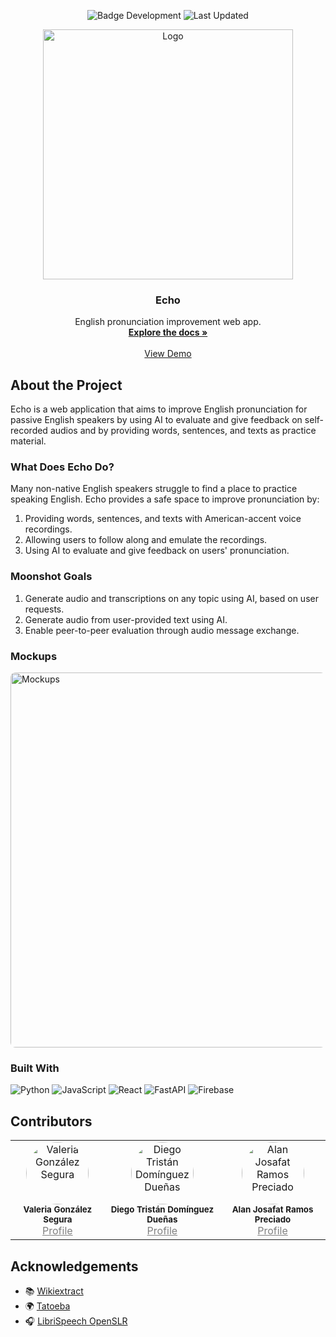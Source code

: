 <p align="center">
   <img src="https://img.shields.io/badge/STATUS-%20Development-green" alt="Badge Development"/>
   <img src="https://img.shields.io/badge/Last%20Updated-April-blue" alt="Last Updated"/>
</p>

<p align="center">
  <a href="https://github.com/othneildrew/Best-README-Template">
    <img src="https://github.com/user-attachments/assets/885011ba-f58a-429a-9f8b-db39b6f2d227" alt="Logo" width="400" />
  </a>
</p>

<h3 align="center">Echo</h3>

<p align="center">
  English pronunciation improvement web app.
  <br />
  <a href="#"><strong>Explore the docs »</strong></a>
  <br />
  <br />
  <a href="#">View Demo</a>
</p>

## About the Project

Echo is a web application that aims to improve English pronunciation for passive English speakers by using AI to evaluate and give feedback on self-recorded audios and by providing words, sentences, and texts as practice material.

### What Does Echo Do?

Many non-native English speakers struggle to find a place to practice speaking English. Echo provides a safe space to improve pronunciation by:

1. Providing words, sentences, and texts with American-accent voice recordings.
2. Allowing users to follow along and emulate the recordings.
3. Using AI to evaluate and give feedback on users' pronunciation.

### Moonshot Goals

1. Generate audio and transcriptions on any topic using AI, based on user requests.  
2. Generate audio from user-provided text using AI.  
3. Enable peer-to-peer evaluation through audio message exchange.

### Mockups

<img src="https://github.com/user-attachments/assets/5ec0c31f-e833-49ac-bbbc-11a4136e832c" alt="Mockups" style="border-radius: 8px;" width="600"/>

### Built With

![Python](https://img.shields.io/badge/-Python-3776AB?style=for-the-badge&logo=python&logoColor=white)
![JavaScript](https://img.shields.io/badge/-JavaScript-F7DF1E?style=for-the-badge&logo=javascript&logoColor=black)
![React](https://img.shields.io/badge/-React-20232A?style=for-the-badge&logo=react&logoColor=61DAFB)
![FastAPI](https://img.shields.io/badge/-FastAPI-009688?style=for-the-badge&logo=fastapi&logoColor=white)
![Firebase](https://img.shields.io/badge/-Firebase-FFCA28?style=for-the-badge&logo=firebase&logoColor=black)

## Contributors

<table>
  <tr>
    <td align="center">
      <img src="https://avatars.githubusercontent.com/u/71797910?v=4" style="border-radius: 50%;" width="100" alt="Valeria González Segura"/><br />
      <sub><b>Valeria González Segura</b></sub><br />
      <a href="https://github.com/valeria-gonzalez" style="color: gray;">Profile</a>
    </td>
    <td align="center">
      <img src="https://avatars.githubusercontent.com/u/99103747?v=4" style="border-radius: 50%;" width="100" alt="Diego Tristán Domínguez Dueñas"/><br />
      <sub><b>Diego Tristán Domínguez Dueñas</b></sub><br />
      <a href="https://github.com/DiegoDominguez25" style="color: gray;">Profile</a>
    </td>
    <td align="center">
      <img src="https://avatars.githubusercontent.com/u/87654321?v=4" style="border-radius: 50%;" width="100" alt="Alan Josafat Ramos Preciado"/><br />
      <sub><b>Alan Josafat Ramos Preciado</b></sub><br />
      <a href="https://github.com/Alan-codigo" style="color: gray;">Profile</a>
    </td>
  </tr>
</table>

## Acknowledgements

- 📚 [Wikiextract](https://github.com/tatuylonen/wiktextract)  
- 🌍 [Tatoeba](https://tatoeba.org/en/about)  
- 🎧 [LibriSpeech OpenSLR](http://www.openslr.org/12)
